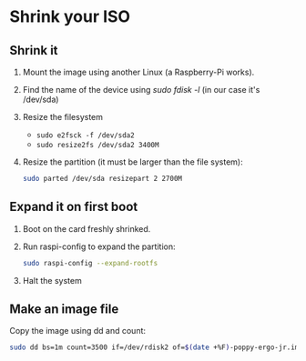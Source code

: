 # Shrink your ISO

## Shrink it

1.  Mount the image using another Linux (a Raspberry-Pi works).
2.  Find the name of the device using *sudo fdisk -l* (in our case it's /dev/sda)
3.  Resize the filesystem
    * `sudo e2fsck -f /dev/sda2`
    * `sudo resize2fs /dev/sda2 3400M`
4.  Resize the partition (it must be larger than the file system):

    ```bash
    sudo parted /dev/sda resizepart 2 2700M
    ```

##  Expand it on first boot

1.  Boot on the card freshly shrinked.
2.  Run raspi-config to expand the partition:

    ```bash
    sudo raspi-config --expand-rootfs
    ```
3. Halt the system

## Make an image file

Copy the image using dd and count:

```bash
sudo dd bs=1m count=3500 if=/dev/rdisk2 of=$(date +%F)-poppy-ergo-jr.img
```
